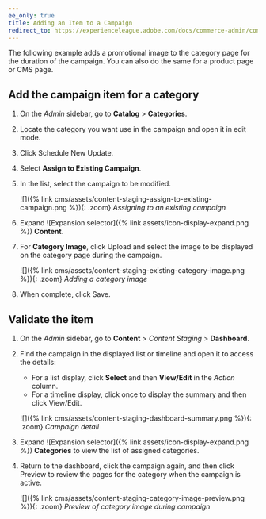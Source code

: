 ```yaml
---
ee_only: true
title: Adding an Item to a Campaign
redirect_to: https://experienceleague.adobe.com/docs/commerce-admin/content-design/staging/content-staging-add-item.html
---
```


The following example adds a promotional image to the category page for the duration of the campaign. You can also do the same for a product page or CMS page.

## Add the campaign item for a category

1. On the _Admin_ sidebar, go to **Catalog** > **Categories**.

1. Locate the category you want use in the campaign and open it in edit mode.

1. Click <span class="btn">Schedule New Update</span>.

1. Select **Assign to Existing Campaign**.

1. In the list, select the campaign to be modified.

   ![]({% link cms/assets/content-staging-assign-to-existing-campaign.png %}){: .zoom}
   _Assigning to an existing campaign_

1. Expand ![Expansion selector]({% link assets/icon-display-expand.png %}) **Content**.

1. For **Category Image**, click <span class="btn">Upload</span> and select the image to be displayed on the category page during the campaign.

   ![]({% link cms/assets/content-staging-existing-category-image.png %}){: .zoom}
   _Adding a category image_

1. When complete, click <span class="btn">Save</span>.

## Validate the item

1. On the _Admin_ sidebar, go to  **Content** > _Content Staging_ > **Dashboard**.

1. Find the campaign in the displayed list or timeline and open it to access the details:

   - For a list display, click **Select** and then **View/Edit** in the _Action_ column.
   - For a timeline display, click once to display the summary and then click <span class="btn">View/Edit</span>.

   ![]({% link cms/assets/content-staging-dashboard-summary.png %}){: .zoom}
   _Campaign detail_

1. Expand ![Expansion selector]({% link assets/icon-display-expand.png %}) **Categories** to view the list of assigned categories.

1. Return to the dashboard, click the campaign again, and then click <span class="btn">Preview</span> to review the pages for the category when the campaign is active.

   ![]({% link cms/assets/content-staging-category-image-preview.png %}){: .zoom}
   _Preview of category image during campaign_